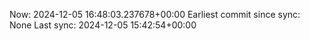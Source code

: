 Now: 2024-12-05 16:48:03.237678+00:00 Earliest commit since sync: None Last sync: 2024-12-05 15:42:54+00:00

